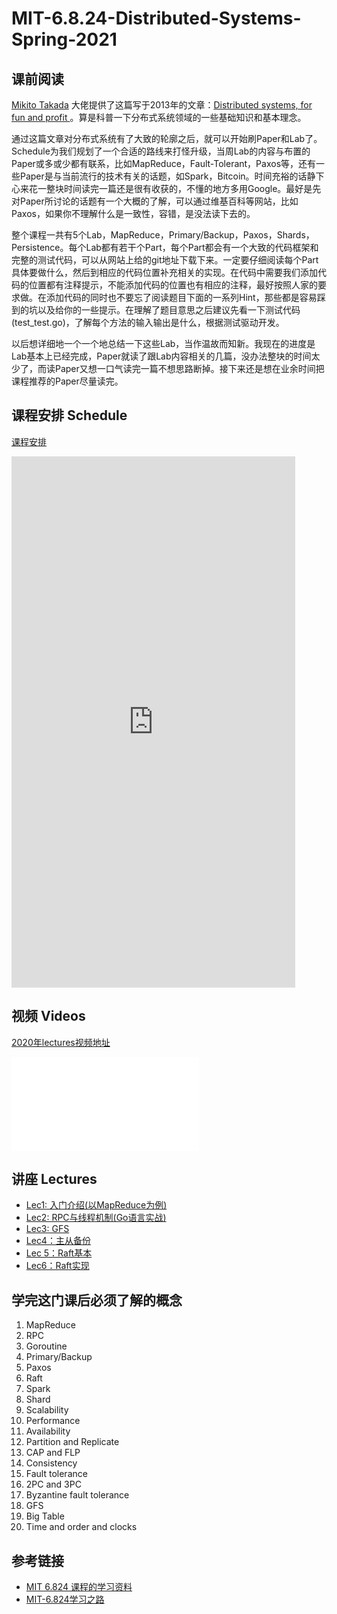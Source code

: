 # MIT-6.8.24-Distributed-Systems-Spring-2021

## 课前阅读

[Mikito Takada](https://github.com/mixu/) 大佬提供了这篇写于2013年的文章：[Distributed systems, for fun and profit ](http://book.mixu.net/distsys/)。算是科普一下分布式系统领域的一些基础知识和基本理念。

通过这篇文章对分布式系统有了大致的轮廓之后，就可以开始刷Paper和Lab了。Schedule为我们规划了一个合适的路线来打怪升级，当周Lab的内容与布置的Paper或多或少都有联系，比如MapReduce，Fault-Tolerant，Paxos等，还有一些Paper是与当前流行的技术有关的话题，如Spark，Bitcoin。时间充裕的话静下心来花一整块时间读完一篇还是很有收获的，不懂的地方多用Google。最好是先对Paper所讨论的话题有一个大概的了解，可以通过维基百科等网站，比如Paxos，如果你不理解什么是一致性，容错，是没法读下去的。

整个课程一共有5个Lab，MapReduce，Primary/Backup，Paxos，Shards，Persistence。每个Lab都有若干个Part，每个Part都会有一个大致的代码框架和完整的测试代码，可以从网站上给的git地址下载下来。一定要仔细阅读每个Part具体要做什么，然后到相应的代码位置补充相关的实现。在代码中需要我们添加代码的位置都有注释提示，不能添加代码的位置也有相应的注释，最好按照人家的要求做。在添加代码的同时也不要忘了阅读题目下面的一系列Hint，那些都是容易踩到的坑以及给你的一些提示。在理解了题目意思之后建议先看一下测试代码(test_test.go)，了解每个方法的输入输出是什么，根据测试驱动开发。

以后想详细地一个一个地总结一下这些Lab，当作温故而知新。我现在的进度是Lab基本上已经完成，Paper就读了跟Lab内容相关的几篇，没办法整块的时间太少了，而读Paper又想一口气读完一篇不想思路断掉。接下来还是想在业余时间把课程推荐的Paper尽量读完。

## 课程安排 Schedule

[课程安排](https://pdos.csail.mit.edu/6.824/schedule.html)

<iframe  
 height=850 
 width=90% 
 src="https://pdos.csail.mit.edu/6.824/schedule.html"  
 frameborder=0  
 allowfullscreen>
 </iframe>

## 视频 Videos

[2020年lectures视频地址](https://www.bilibili.com/video/av87684880)

<iframe src="//player.bilibili.com/player.html?aid=87684880&bvid=BV1R7411t71W&cid=155854088&page=1" scrolling="no" border="0" frameborder="no" framespacing="0" allowfullscreen="true"> </iframe>

## 讲座 Lectures

- [Lec1: 入门介绍(以MapReduce为例)](https://github.com/chaozh/MIT-6.824/issues/2)
- [Lec2: RPC与线程机制(Go语言实战)](https://github.com/chaozh/MIT-6.824/issues/3)
- [Lec3: GFS](https://github.com/chaozh/MIT-6.824/issues/6)
- [Lec4：主从备份](https://github.com/chaozh/MIT-6.824/issues/7)
- [Lec 5：Raft基本](https://github.com/chaozh/MIT-6.824/issues/9)
- [Lec6：Raft实现](https://github.com/chaozh/MIT-6.824/issues/10)

## 学完这门课后必须了解的概念

1. MapReduce
2. RPC
3. Goroutine
4. Primary/Backup
5. Paxos
6. Raft
7. Spark
8. Shard
9. Scalability
10. Performance
11. Availability
12. Partition and Replicate
13. CAP and FLP
14. Consistency
15. Fault tolerance
16. 2PC and 3PC
17. Byzantine fault tolerance
18. GFS
19. Big Table
20. Time and order and clocks

## 参考链接

- [MIT 6.824 课程的学习资料](https://github.com/chaozh/MIT-6.824)
- [MIT-6.824学习之路](http://ts25504.github.io/2016/08/16/MIT-6-824%E5%AD%A6%E4%B9%A0%E4%B9%8B%E8%B7%AF/)